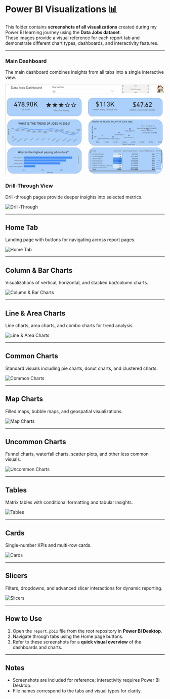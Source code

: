 # Power BI Visualizations 📊

This folder contains **screenshots of all visualizations** created during my Power BI learning journey using the **Data Jobs dataset**.  
These images provide a visual reference for each report tab and demonstrate different chart types, dashboards, and interactivity features.

---

### Main Dashboard

The main dashboard combines insights from all tabs into a single interactive view.

![Main Dashboard](../visualisations_screenshots/main_dashboard.png)


### Drill-Through View
Drill-through pages provide deeper insights into selected metrics.

![Drill-Through](visualisations/01_MainDashboard_DrillDown.png)

---

## Home Tab
Landing page with buttons for navigating across report pages.

![Home Tab](visualisations/02_HomeTab.png)

---

## Column & Bar Charts
Visualizations of vertical, horizontal, and stacked bar/column charts.

![Column & Bar Charts](visualisations/03_ColumnBarCharts.png)

---

## Line & Area Charts
Line charts, area charts, and combo charts for trend analysis.

![Line & Area Charts](visualisations/04_LineAreaCharts.png)

---

## Common Charts
Standard visuals including pie charts, donut charts, and clustered charts.

![Common Charts](visualisations/05_CommonCharts.png)

---

## Map Charts
Filled maps, bubble maps, and geospatial visualizations.

![Map Charts](visualisations/06_MapCharts.png)

---

## Uncommon Charts
Funnel charts, waterfall charts, scatter plots, and other less common visuals.

![Uncommon Charts](visualisations/07_UncommonCharts.png)

---

## Tables
Matrix tables with conditional formatting and tabular insights.

![Tables](visualisations/08_Tables.png)

---

## Cards
Single-number KPIs and multi-row cards.

![Cards](visualisations/09_Cards.png)

---

## Slicers
Filters, dropdowns, and advanced slicer interactions for dynamic reporting.

![Slicers](visualisations/10_Slicers.png)

---

## How to Use
1. Open the `report.pbix` file from the root repository in **Power BI Desktop**.  
2. Navigate through tabs using the Home page buttons.  
3. Refer to these screenshots for a **quick visual overview** of the dashboards and charts.  

---

## Notes
- Screenshots are included for reference; interactivity requires Power BI Desktop.  
- File names correspond to the tabs and visual types for clarity.  

